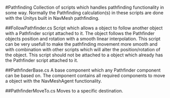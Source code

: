 #Pathfinding
Collection of scripts which handles pathfinding functionality in some way.
Normally the Pathfinding calculation(s) in these scripts are done with the Unitys built in NavMesh pathfinding.

##FollowPathfinder.cs
Script which allows a object to follow another object with a Pathfinder script attached to it.
The object follows the Pathfinder objects position and rotation with a smooth linear interpolation.
This script can be very usefull to make the pathfinding movement more smooth and with combination with
other scripts which will alter the position/rotation of the object. This script should not be attached to a
object which already has the Pathfinder script attached to it.

##PathfinderBase.cs
A base component which any Pathfinder component can be based on.
The component contains all required components to move a object with the NavMeshAgent functionality.

##PathfinderMoveTo.cs
Moves to a specific destination.
